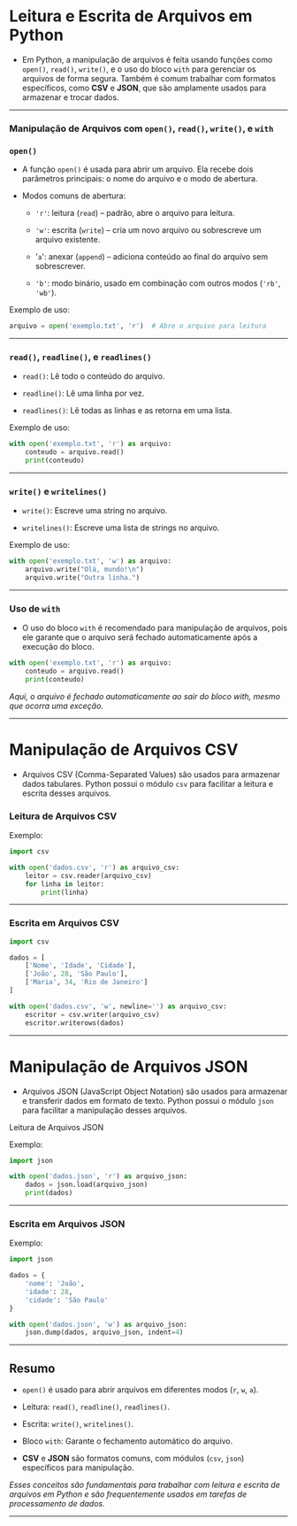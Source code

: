 
# Leitura e Escrita de Arquivos em Python

- Em Python, a manipulação de arquivos é feita usando funções como `open()`, `read()`, `write()`, e o uso do bloco `with` para gerenciar os arquivos de forma segura. Também é comum trabalhar com formatos específicos, como **CSV** e **JSON**, que são amplamente usados para armazenar e trocar dados.

---

### Manipulação de Arquivos com `open()`, `read()`, `write()`, e `with`

### `open()`

- A função `open()` é usada para abrir um arquivo. Ela recebe dois parâmetros principais: o nome do arquivo e o modo de abertura.
    
- Modos comuns de abertura:
    - `'r'`: leitura (`read`) – padrão, abre o arquivo para leitura.
    
    - `'w'`: escrita (`write`) – cria um novo arquivo ou sobrescreve um arquivo existente.
    
    - '`a`': anexar (`append`) – adiciona conteúdo ao final do arquivo sem sobrescrever.
    
    - `'b'`: modo binário, usado em combinação com outros modos (`'rb'`, `'wb'`).

Exemplo de uso:

~~~py
arquivo = open('exemplo.txt', 'r')  # Abre o arquivo para leitura
~~~

---

### `read()`, `readline()`, e `readlines()`

- `read()`: Lê todo o conteúdo do arquivo.

- `readline()`: Lê uma linha por vez.

- `readlines()`: Lê todas as linhas e as retorna em uma lista.

Exemplo de uso:

~~~py
with open('exemplo.txt', 'r') as arquivo:
    conteudo = arquivo.read()
    print(conteudo)
~~~

---

### `write()` e `writelines()`

- `write()`: Escreve uma string no arquivo.

- `writelines()`: Escreve uma lista de strings no arquivo.

Exemplo de uso:

~~~py
with open('exemplo.txt', 'w') as arquivo:
    arquivo.write("Olá, mundo!\n")
    arquivo.write("Outra linha.")
~~~

---

### Uso de `with`

- O uso do bloco `with` é recomendado para manipulação de arquivos, pois ele garante que o arquivo será fechado automaticamente após a execução do bloco.

~~~py
with open('exemplo.txt', 'r') as arquivo:
    conteudo = arquivo.read()
    print(conteudo)
~~~

*Aqui, o arquivo é fechado automaticamente ao sair do bloco with, mesmo que ocorra uma exceção.*

---

# Manipulação de Arquivos CSV

- Arquivos CSV (Comma-Separated Values) são usados para armazenar dados tabulares. Python possui o módulo `csv` para facilitar a leitura e escrita desses arquivos.

### Leitura de Arquivos CSV

Exemplo:

~~~py
import csv

with open('dados.csv', 'r') as arquivo_csv:
    leitor = csv.reader(arquivo_csv)
    for linha in leitor:
        print(linha)
~~~

---

### Escrita em Arquivos CSV

~~~py
import csv

dados = [
    ['Nome', 'Idade', 'Cidade'],
    ['João', 28, 'São Paulo'],
    ['Maria', 34, 'Rio de Janeiro']
]

with open('dados.csv', 'w', newline='') as arquivo_csv:
    escritor = csv.writer(arquivo_csv)
    escritor.writerows(dados)
~~~

---

# Manipulação de Arquivos JSON

- Arquivos JSON (JavaScript Object Notation) são usados para armazenar e transferir dados em formato de texto. Python possui o módulo `json` para facilitar a manipulação desses arquivos.

Leitura de Arquivos JSON

Exemplo:

~~~py
import json

with open('dados.json', 'r') as arquivo_json:
    dados = json.load(arquivo_json)
    print(dados)
~~~

---

### Escrita em Arquivos JSON

Exemplo:

~~~py
import json

dados = {
    'nome': 'João',
    'idade': 28,
    'cidade': 'São Paulo'
}

with open('dados.json', 'w') as arquivo_json:
    json.dump(dados, arquivo_json, indent=4)
~~~

---

## Resumo

- `open()` é usado para abrir arquivos em diferentes modos (`r`, `w`, `a`).
    
- Leitura: `read()`, `readline()`, `readlines()`.

- Escrita: `write()`, `writelines()`.
    
- Bloco `with`: Garante o fechamento automático do arquivo.
    
- **CSV** e **JSON** são formatos comuns, com módulos (`csv`, `json`) específicos para manipulação.

*Esses conceitos são fundamentais para trabalhar com leitura e escrita de arquivos em Python e são frequentemente usados em tarefas de processamento de dados.*

---